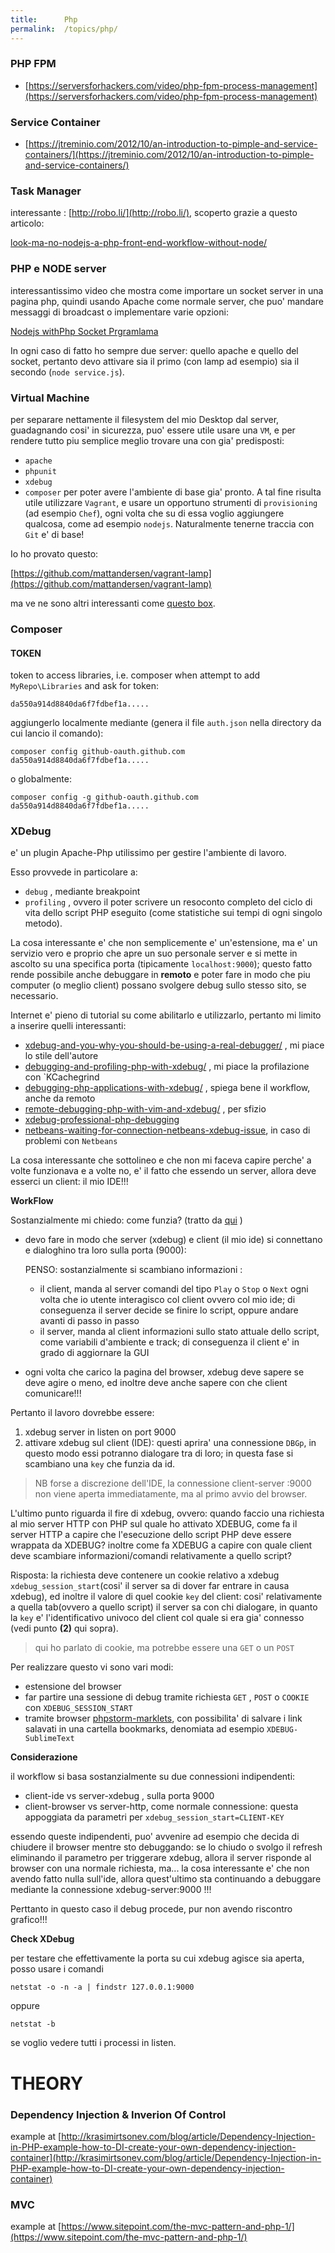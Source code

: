 ```yaml
---
title:      Php
permalink:  /topics/php/
---
```


### PHP FPM

- [https://serversforhackers.com/video/php-fpm-process-management](https://serversforhackers.com/video/php-fpm-process-management)


### Service Container

- [https://jtreminio.com/2012/10/an-introduction-to-pimple-and-service-containers/](https://jtreminio.com/2012/10/an-introduction-to-pimple-and-service-containers/)

### Task Manager

interessante : [http://robo.li/](http://robo.li/), scoperto grazie a questo articolo:

[look-ma-no-nodejs-a-php-front-end-workflow-without-node/](https://www.sitepoint.com/look-ma-no-nodejs-a-php-front-end-workflow-without-node/)


### PHP e NODE server

interessantissimo video che mostra come importare un socket server in una pagina php, quindi usando Apache come normale server,
che puo' mandare messaggi di broadcast o implementare varie opzioni:

[Nodejs withPhp Socket Prgramlama](https://www.youtube.com/watch?v=xIKRwRU9UTs)

In ogni caso di fatto ho sempre due server: quello apache e quello del socket, pertanto devo attivare sia il primo (con lamp ad esempio)
sia il secondo (`node service.js`).


### Virtual Machine

per separare nettamente il filesystem del mio Desktop dal server, guadagnando cosi' in sicurezza, puo'
essere utile usare una `VM`, e per rendere tutto piu semplice meglio trovare una con gia' predisposti:
- `apache`
- `phpunit`
- `xdebug`
- `composer`
per poter avere l'ambiente di base gia' pronto. A tal fine risulta utile utilizzare `Vagrant`,
e usare un opportuno strumenti di `provisioning` (ad esempio `Chef`), ogni volta che su di essa voglio aggiungere qualcosa,
come ad esempio `nodejs`. Naturalmente tenerne traccia con `Git` e' di base!

Io ho provato questo:

[https://github.com/mattandersen/vagrant-lamp](https://github.com/mattandersen/vagrant-lamp)

ma ve ne sono altri interessanti come [questo box](https://vagrantcloud.com/jitb/boxes/box).


### Composer


#### TOKEN


token to access libraries, i.e. composer when attempt to add `MyRepo\Libraries` and ask for token:

````
da550a914d8840da6f7fdbef1a.....
````

aggiungerlo localmente mediante (genera il file `auth.json` nella directory da cui lancio il comando):
````
composer config github-oauth.github.com da550a914d8840da6f7fdbef1a.....
````

o globalmente:
````
composer config -g github-oauth.github.com da550a914d8840da6f7fdbef1a.....
````


### XDebug

e' un plugin Apache-Php utilissimo per gestire l'ambiente di lavoro.

Esso provvede in particolare a:

- `debug` , mediante breakpoint
- `profiling` , ovvero il poter scrivere un resoconto completo del ciclo di vita dello script PHP eseguito (come statistiche sui tempi di ogni singolo metodo).


La cosa interessante e' che non semplicemente e' un'estensione, ma e' un servizio vero e proprio
che apre un suo personale server e si mette in ascolto su una specifica porta (tipicamente `localhost:9000`);
questo fatto rende possibile anche debuggare in **remoto** e poter fare in modo che piu computer (o meglio client)
possano svolgere debug sullo stesso sito, se necessario.

Internet e' pieno di tutorial su come abilitarlo e utilizzarlo, pertanto mi limito a inserire quelli interessanti:

- [xdebug-and-you-why-you-should-be-using-a-real-debugger/](https://jtreminio.com/2012/07/xdebug-and-you-why-you-should-be-using-a-real-debugger/) , mi piace lo stile dell'autore
- [debugging-and-profiling-php-with-xdebug/](https://www.sitepoint.com/debugging-and-profiling-php-with-xdebug/) , mi piace la profilazione con `KCachegrind
- [debugging-php-applications-with-xdebug/](https://devzone.zend.com/1147/debugging-php-applications-with-xdebug/) , spiega bene il workflow, anche da remoto
- [remote-debugging-php-with-vim-and-xdebug/](https://ccpalettes.wordpress.com/2013/06/03/remote-debugging-php-with-vim-and-xdebug/) , per sfizio
- [xdebug-professional-php-debugging](http://code.tutsplus.com/tutorials/xdebug-professional-php-debugging--net-34396)
- [netbeans-waiting-for-connection-netbeans-xdebug-issue](http://www.devside.net/wamp-server/netbeans-waiting-for-connection-netbeans-xdebug-issue), in caso di problemi con `Netbeans`


La cosa interessante che sottolineo e che non mi faceva capire perche' a volte funzionava e a volte no,
e' il fatto che essendo un server, allora deve esserci un client: il mio IDE!!!


**WorkFlow**

Sostanzialmente mi chiedo: come funzia? (tratto da [qui](https://devzone.zend.com/1147/debugging-php-applications-with-xdebug/) )

- devo fare in modo che server (xdebug) e client (il mio ide) si connettano e dialoghino tra loro sulla porta (9000):

	PENSO: sostanzialmente si scambiano informazioni :
	- il client, manda al server comandi del tipo `Play` o `Stop` o `Next` ogni volta che io utente interagisco col client
	ovvero col mio ide; di conseguenza il server decide se finire lo script, oppure andare avanti di passo in passo
	- il server, manda al client informazioni sullo stato attuale dello script, come variabili d'ambiente e track;
	di conseguenza il client e' in grado di aggiornare la GUI

- ogni volta che carico la pagina del browser, xdebug deve sapere se deve agire o meno, ed inoltre deve anche sapere con che client comunicare!!!

Pertanto il lavoro dovrebbe essere:

1. xdebug server in listen on port 9000
2. attivare xdebug sul client (IDE): questi aprira' una connessione `DBGp`, in questo modo essi potranno dialogare tra di loro;
in questa fase si scambiano una `key` che funzia da id.
>NB forse a discrezione dell'IDE, la connessione client-server :9000 non viene aperta immediatamente, ma al primo avvio del browser.

L'ultimo punto riguarda il fire di xdebug, ovvero: quando faccio una richiesta al mio server HTTP con PHP sul quale ho attivato XDEBUG,
come fa il server HTTP a capire che l'esecuzione dello script PHP deve essere wrappata da XDEBUG?
inoltre come fa XDEBUG a capire con quale client deve scambiare informazioni/comandi relativamente a quello script?

Risposta: la richiesta deve contenere un cookie relativo a xdebug `xdebug_session_start`(cosi' il server sa di dover far entrare in causa xdebug),
ed inoltre il valore di quel cookie `key` del client: cosi' relativamente a quella tab(ovvero a quello script) il server sa con chi dialogare,
in quanto la `key` e' l'identificativo univoco del client col quale si era gia' connesso (vedi punto  **(2)** qui sopra).
> qui ho parlato di cookie, ma potrebbe essere una `GET` o un `POST`

Per realizzare questo vi sono vari modi:

- estensione del browser
- far partire una sessione di debug tramite richiesta `GET` , `POST` o `COOKIE` con `XDEBUG_SESSION_START`
- tramite browser [phpstorm-marklets](https://www.jetbrains.com/phpstorm/marklets/), con possibilita' di salvare i link salavati in una cartella bookmarks, denomiata ad esempio `XDEBUG-SublimeText`

**Considerazione**

il workflow si basa sostanzialmente su due connessioni indipendenti:

- client-ide vs server-xdebug , sulla porta 9000
- client-browser vs server-http, come normale connessione: questa appoggiata da parametri per `xdebug_session_start=CLIENT-KEY`

essendo queste indipendenti, puo' avvenire ad esempio che decida di chiudere il browser mentre sto debuggando:
se lo chiudo o svolgo il refresh eliminando il parametro per triggerare xdebug, allora il server risponde al browser con una normale richiesta,
ma... la cosa interessante e' che non avendo fatto nulla sull'ide, allora quest'ultimo sta continuando a debuggare mediante la connessione xdebug-server:9000 !!!

Perttanto in questo caso il debug procede, pur non avendo riscontro grafico!!!


**Check XDebug**

per testare che effettivamente la porta su cui xdebug agisce sia aperta, posso usare i comandi

````
netstat -o -n -a | findstr 127.0.0.1:9000
````
oppure
````
netstat -b
````
se voglio vedere tutti i processi in listen.






THEORY
======

### Dependency Injection & Inverion Of Control

example at [http://krasimirtsonev.com/blog/article/Dependency-Injection-in-PHP-example-how-to-DI-create-your-own-dependency-injection-container](http://krasimirtsonev.com/blog/article/Dependency-Injection-in-PHP-example-how-to-DI-create-your-own-dependency-injection-container)


### MVC

example at [https://www.sitepoint.com/the-mvc-pattern-and-php-1/](https://www.sitepoint.com/the-mvc-pattern-and-php-1/)

